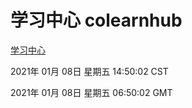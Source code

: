 # 学习中心 colearnhub
[学习中心](http://59.174.26.11:56308/colearnhub/)

2021年 01月 08日 星期五 14:50:02 CST

2021年 01月 08日 星期五 06:50:02 GMT
